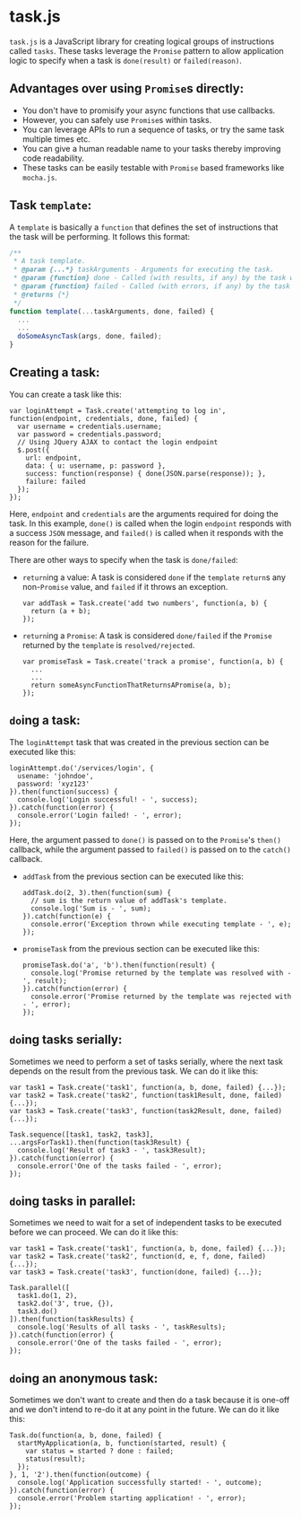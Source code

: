 # task.js

`task.js` is a JavaScript library for creating logical groups of instructions called `tasks`. These tasks leverage the `Promise`
pattern to allow application logic to specify when a task is `done(result)` or `failed(reason)`.

## Advantages over using `Promise`s directly:
* You don't have to promisify your async functions that use callbacks.
* However, you can safely use `Promise`s within tasks.
* You can leverage APIs to run a sequence of tasks, or try the same
  task multiple times etc.
* You can give a human readable name to your tasks thereby improving
  code readability.
* These tasks can be easily testable with `Promise` based frameworks
  like `mocha.js`.

## Task `template`:
A `template` is basically a `function` that defines the set of instructions that the task will be performing. It follows this format:
```javascript
/**
 * A task template.
 * @param {...*} taskArguments - Arguments for executing the task.
 * @param {function} done - Called (with results, if any) by the task when it's done.
 * @param {function} failed - Called (with errors, if any) by the task whe it fails.
 * @returns {*}
 */
function template(...taskArguments, done, failed) {
  ...
  ...
  doSomeAsyncTask(args, done, failed);
}
```

## Creating a task:
You can create a task like this:
```
var loginAttempt = Task.create('attempting to log in', function(endpoint, credentials, done, failed) {
  var username = credentials.username;
  var password = credentials.password;
  // Using JQuery AJAX to contact the login endpoint
  $.post({
    url: endpoint,
    data: { u: username, p: password },
    success: function(response) { done(JSON.parse(response)); },
    failure: failed
  });
});
```

Here, `endpoint` and `credentials` are the arguments required for doing the task. In this example, `done()` is called when the login
`endpoint` responds with a success `JSON` message, and `failed()` is called when it responds with the reason for the failure.

There are other ways to specify when the task is `done/failed`:

* `return`ing a value: A task is considered `done` if the `template`
  `return`s any non-`Promise` value, and `failed` if it throws an exception.
  ```
  var addTask = Task.create('add two numbers', function(a, b) {
    return (a + b);
  });
  ```

* `return`ing a `Promise`: A task is considered `done/failed` if the
  `Promise` returned by the `template` is `resolved/rejected`.
  ```
  var promiseTask = Task.create('track a promise', function(a, b) {
    ...
    ...
    return someAsyncFunctionThatReturnsAPromise(a, b);
  });
  ```

## `do`ing a task:
The `loginAttempt` task that was created in the previous section
can be executed like this:
```
loginAttempt.do('/services/login', {
  usename: 'johndoe',
  password: 'xyz123'
}).then(function(success) {
  console.log('Login successful! - ', success);
}).catch(function(error) {
  console.error('Login failed! - ', error);
});
```
Here, the argument passed to `done()` is passed on to the `Promise`'s
`then()` callback, while the argument passed to `failed()` is passed
on to the `catch()` callback.

* `addTask` from the previous section can be executed like this:
  ```
  addTask.do(2, 3).then(function(sum) {
    // sum is the return value of addTask's template.
    console.log('Sum is - ', sum);
  }).catch(function(e) {
    console.error('Exception thrown while executing template - ', e); 
  });
  ```

* `promiseTask` from the previous section can be executed like this:
  ```
  promiseTask.do('a', 'b').then(function(result) {
    console.log('Promise returned by the template was resolved with - ', result);
  }).catch(function(error) {
    console.error('Promise returned by the template was rejected with - ', error);
  });
  ```

## `do`ing tasks serially:
Sometimes we need to perform a set of tasks serially, where the next task depends on the result from the previous task.
We can do it like this:
```
var task1 = Task.create('task1', function(a, b, done, failed) {...});
var task2 = Task.create('task2', function(task1Result, done, failed) {...});
var task3 = Task.create('task3', function(task2Result, done, failed) {...});

Task.sequence([task1, task2, task3], ...argsForTask1).then(function(task3Result) {
  console.log('Result of task3 - ', task3Result);
}).catch(function(error) {
  console.error('One of the tasks failed - ', error);
});
```

## `do`ing tasks in parallel:
Sometimes we need to wait for a set of independent tasks to be executed before we can proceed. We can do it like this:
```
var task1 = Task.create('task1', function(a, b, done, failed) {...});
var task2 = Task.create('task2', function(d, e, f, done, failed) {...});
var task3 = Task.create('task3', function(done, failed) {...});

Task.parallel([
  task1.do(1, 2),
  task2.do('3', true, {}),
  task3.do()
]).then(function(taskResults) {
  console.log('Results of all tasks - ', taskResults);
}).catch(function(error) {
  console.error('One of the tasks failed - ', error);
});
```

## `do`ing an anonymous task:
Sometimes we don't want to create and then do a task because it is one-off and we don't intend to re-do it at any point in the
future. We can do it like this:
```
Task.do(function(a, b, done, failed) {
  startMyApplication(a, b, function(started, result) {
    var status = started ? done : failed;
    status(result);
  });
}, 1, '2').then(function(outcome) {
  console.log('Application successfully started! - ', outcome);
}).catch(function(error) {
  console.error('Problem starting application! - ', error);
});
```